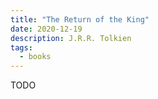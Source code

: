 ```yaml
---
title: "The Return of the King"
date: 2020-12-19
description: J.R.R. Tolkien
tags:
  - books
---
```


TODO
